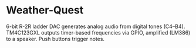 # Weather-Quest
6-bit R-2R ladder DAC generates analog audio from digital tones (C4–B4). TM4C123GXL outputs timer-based frequencies via GPIO, amplified (LM386) to a speaker. Push buttons trigger notes.
